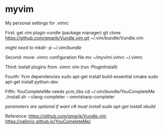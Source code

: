 myvim
=====

My personal settings for .vimrc

First: get vim plugin vundle (package manager)
git clone https://github.com/gmarik/Vundle.vim.git ~/.vim/bundle/Vundle.vim

*might need to mkdir -p ~/.vim/bundle*

Second: move .vimrc configuration file
mv ~/myvim/.vimrc ~/.vimrc

Third: install plugins from .vimrc
vim (run :PluginInstall)

Fourth: Ycm dependencies
sudo apt-get install build-essential cmake
sudo apt-get install python-dev

Fifth: YouCompleteMe needs ycm_libs
cd ~/.vim/bundle/YouCompleteMe
./install.sh --clang-completer --omnisharp-completer

*parameters are optional if want c# must install
sudo apt-get install xbuild*



Reference:
https://github.com/gmarik/Vundle.vim
https://valloric.github.io/YouCompleteMe/

